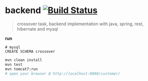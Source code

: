 # backend [![Build Status](https://travis-ci.org/owale/backend.svg?branch=master)](https://travis-ci.org/owale/backend)
> crossover task, backend implementation with java, spring, rest, hibernate and mysql

**run**
```Mysql
# mysql
CREATE SCHEMA crossover
```
```bash
mvn clean install
mvn test
mvn tomcat7:run
# open your browser @ http://localhost:8080/customer/
```